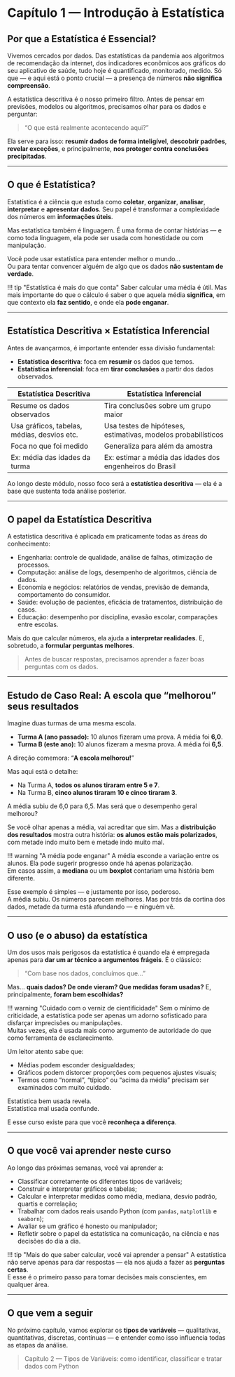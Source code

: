 # Capítulo 1 — Introdução à Estatística

## Por que a Estatística é Essencial?

Vivemos cercados por dados. Das estatísticas da pandemia aos algoritmos de recomendação da internet, dos indicadores econômicos aos gráficos do seu aplicativo de saúde, tudo hoje é quantificado, monitorado, medido. Só que — e aqui está o ponto crucial — a presença de números **não significa compreensão**.

A estatística descritiva é o nosso primeiro filtro. Antes de pensar em previsões, modelos ou algoritmos, precisamos olhar para os dados e perguntar:

> “O que está realmente acontecendo aqui?”

Ela serve para isso: **resumir dados de forma inteligível**, **descobrir padrões**, **revelar exceções**, e principalmente, **nos proteger contra conclusões precipitadas**.

---

## O que é Estatística?

Estatística é a ciência que estuda como **coletar**, **organizar**, **analisar**, **interpretar** e **apresentar dados**. Seu papel é transformar a complexidade dos números em **informações úteis**.

Mas estatística também é linguagem. É uma forma de contar histórias — e como toda linguagem, ela pode ser usada com honestidade ou com manipulação.

Você pode usar estatística para entender melhor o mundo…  
Ou para tentar convencer alguém de algo que os dados **não sustentam de verdade**.

!!! tip "Estatística é mais do que conta"
    Saber calcular uma média é útil. Mas mais importante do que o cálculo é saber o que aquela média **significa**, em que contexto ela **faz sentido**, e onde ela **pode enganar**.

---

## Estatística Descritiva × Estatística Inferencial

Antes de avançarmos, é importante entender essa divisão fundamental:

- **Estatística descritiva**: foca em **resumir** os dados que temos.
- **Estatística inferencial**: foca em **tirar conclusões** a partir dos dados observados.

| Estatística Descritiva | Estatística Inferencial |
|------------------------|--------------------------|
| Resume os dados observados | Tira conclusões sobre um grupo maior |
| Usa gráficos, tabelas, médias, desvios etc. | Usa testes de hipóteses, estimativas, modelos probabilísticos |
| Foca no que foi medido | Generaliza para além da amostra |
| Ex: média das idades da turma | Ex: estimar a média das idades dos engenheiros do Brasil |

Ao longo deste módulo, nosso foco será a **estatística descritiva** — ela é a base que sustenta toda análise posterior.

---

## O papel da Estatística Descritiva

A estatística descritiva é aplicada em praticamente todas as áreas do conhecimento:

- Engenharia: controle de qualidade, análise de falhas, otimização de processos.
- Computação: análise de logs, desempenho de algoritmos, ciência de dados.
- Economia e negócios: relatórios de vendas, previsão de demanda, comportamento do consumidor.
- Saúde: evolução de pacientes, eficácia de tratamentos, distribuição de casos.
- Educação: desempenho por disciplina, evasão escolar, comparações entre escolas.

Mais do que calcular números, ela ajuda a **interpretar realidades**. E, sobretudo, a **formular perguntas melhores**.

> Antes de buscar respostas, precisamos aprender a fazer boas perguntas com os dados.

---

## Estudo de Caso Real: A escola que “melhorou” seus resultados

Imagine duas turmas de uma mesma escola.

- **Turma A (ano passado):** 10 alunos fizeram uma prova. A média foi **6,0**.
- **Turma B (este ano):** 10 alunos fizeram a mesma prova. A média foi **6,5**.

A direção comemora: “**A escola melhorou!**”

Mas aqui está o detalhe:

- Na Turma A, **todos os alunos tiraram entre 5 e 7**.
- Na Turma B, **cinco alunos tiraram 10 e cinco tiraram 3**.

A média subiu de 6,0 para 6,5. Mas será que o desempenho geral melhorou?

Se você olhar apenas a média, vai acreditar que sim. Mas a **distribuição dos resultados** mostra outra história: **os alunos estão mais polarizados**, com metade indo muito bem e metade indo muito mal.

!!! warning "A média pode enganar"
    A média esconde a variação entre os alunos. Ela pode sugerir progresso onde há apenas polarização.  
    Em casos assim, a **mediana** ou um **boxplot** contariam uma história bem diferente.

Esse exemplo é simples — e justamente por isso, poderoso.  
A média subiu. Os números parecem melhores. Mas por trás da cortina dos dados, metade da turma está afundando — e ninguém vê.



---

## O uso (e o abuso) da estatística

Um dos usos mais perigosos da estatística é quando ela é empregada apenas para **dar um ar técnico a argumentos frágeis**. É o clássico:

> “Com base nos dados, concluímos que...”

Mas… **quais dados? De onde vieram? Que medidas foram usadas?** E, principalmente, **foram bem escolhidas?**

!!! warning "Cuidado com o verniz de cientificidade"
    Sem o mínimo de criticidade, a estatística pode ser apenas um adorno sofisticado para disfarçar imprecisões ou manipulações.  
    Muitas vezes, ela é usada mais como argumento de autoridade do que como ferramenta de esclarecimento.

Um leitor atento sabe que:

- Médias podem esconder desigualdades;
- Gráficos podem distorcer proporções com pequenos ajustes visuais;
- Termos como “normal”, “típico” ou “acima da média” precisam ser examinados com muito cuidado.

Estatística bem usada revela.  
Estatística mal usada confunde.

E esse curso existe para que você **reconheça a diferença**.

---

## O que você vai aprender neste curso

Ao longo das próximas semanas, você vai aprender a:

- Classificar corretamente os diferentes tipos de variáveis;
- Construir e interpretar gráficos e tabelas;
- Calcular e interpretar medidas como média, mediana, desvio padrão, quartis e correlação;
- Trabalhar com dados reais usando Python (com `pandas`, `matplotlib` e `seaborn`);
- Avaliar se um gráfico é honesto ou manipulador;
- Refletir sobre o papel da estatística na comunicação, na ciência e nas decisões do dia a dia.

!!! tip "Mais do que saber calcular, você vai aprender a pensar"
    A estatística não serve apenas para dar respostas — ela nos ajuda a fazer as **perguntas certas**.  
    E esse é o primeiro passo para tomar decisões mais conscientes, em qualquer área.

---

## O que vem a seguir

No próximo capítulo, vamos explorar os **tipos de variáveis** — qualitativas, quantitativas, discretas, contínuas — e entender como isso influencia todas as etapas da análise.

> Capítulo 2 — Tipos de Variáveis: como identificar, classificar e tratar dados com Python
